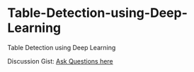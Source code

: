 # Table-Detection-using-Deep-Learning
Table Detection using Deep Learning

Discussion Gist: [Ask Questions here](https://gist.github.com/interviewBubble/924bb9447417e28f79a737034b516ec9)
